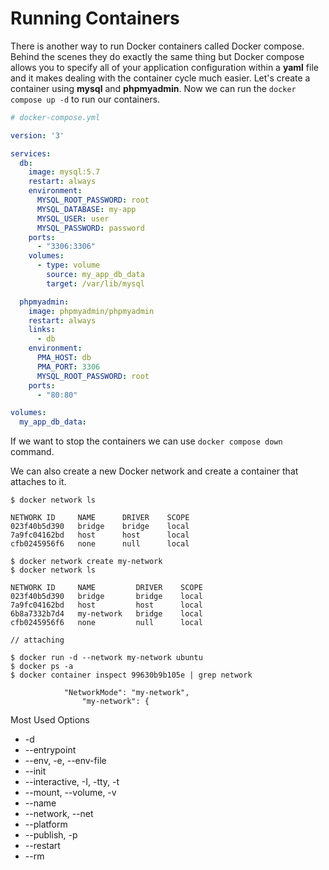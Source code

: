 # Running Containers

There is another way to run Docker containers called Docker compose. Behind the scenes they do exactly the same thing but Docker compose allows you to specify all of your application configuration within a **yaml** file and it makes dealing with the container cycle much easier. Let's create a container using **mysql** and **phpmyadmin**. Now we can run the `docker compose up -d` to run our containers.

```yaml
# docker-compose.yml

version: '3'

services:
  db:
    image: mysql:5.7
    restart: always
    environment:
      MYSQL_ROOT_PASSWORD: root
      MYSQL_DATABASE: my-app
      MYSQL_USER: user
      MYSQL_PASSWORD: password
    ports:
      - "3306:3306"
    volumes:
      - type: volume
        source: my_app_db_data
        target: /var/lib/mysql

  phpmyadmin:
    image: phpmyadmin/phpmyadmin
    restart: always
    links:
      - db
    environment:
      PMA_HOST: db
      PMA_PORT: 3306
      MYSQL_ROOT_PASSWORD: root
    ports:
      - "80:80"

volumes:
  my_app_db_data:
```

If we want to stop the containers we can use `docker compose down` command.

We can also create a new Docker network and create a container that attaches to it.

```
$ docker network ls

NETWORK ID     NAME      DRIVER    SCOPE
023f40b5d390   bridge    bridge    local
7a9fc04162bd   host      host      local
cfb0245956f6   none      null      local

$ docker network create my-network
$ docker network ls

NETWORK ID     NAME         DRIVER    SCOPE
023f40b5d390   bridge       bridge    local
7a9fc04162bd   host         host      local
6b8a7332b7d4   my-network   bridge    local
cfb0245956f6   none         null      local

// attaching

$ docker run -d --network my-network ubuntu
$ docker ps -a
$ docker container inspect 99630b9b105e | grep network

            "NetworkMode": "my-network",
                "my-network": {
```



Most Used Options

* -d
* --entrypoint
* --env, -e, --env-file
* --init
* --interactive, -I, -tty, -t
* --mount, --volume, -v
* --name
* --network, --net
* --platform
* --publish, -p
* --restart
* --rm
